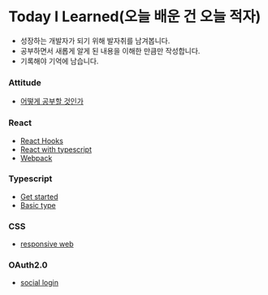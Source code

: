 # Today I Learned(오늘 배운 건 오늘 적자)
- 성장하는 개발자가 되기 위해 발자취를 남겨봅니다.
- 공부하면서 새롭게 알게 된 내용을 이해한 만큼만 작성합니다.
- 기록해야 기억에 남습니다.

### Attitude
* [어떻게 공부할 것인가](https://github.com/hannapa1114/TIL/blob/master/Attitude/how%20to%20study.md)


### React
* [React Hooks](https://github.com/hannapa1114/TIL/blob/master/React/react%20hook.md)
* [React with typescript](https://github.com/hannapa1114/TIL/blob/master/React/react%20wit%20typescript.md)
* [Webpack](https://github.com/hannapa1114/TIL/blob/master/React/webpack.md)

### Typescript
* [Get started](https://github.com/hannapa1114/TIL/blob/master/Typescript/Getstarted.md)
* [Basic type](https://github.com/hannapa1114/TIL/blob/master/Typescript/Basic%20Type.md)

### CSS
* [responsive web](https://github.com/hannapa1114/TIL/blob/master/Css/responsiveWeb.md)

### OAuth2.0
* [social login](https://github.com/hannapa1114/TIL/blob/master/OAuth2.0/socialLogin.md)


